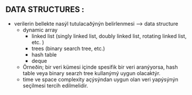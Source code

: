 

## DATA STRUCTURES :

- verilerin bellekte nasýl tutulacaðýnýn belirlenmesi --> data structure 
  - dynamic array
	- linked list (singly linked list, doubly linked list, rotating linked list, etc. )
	- trees (binary search tree, etc.)
	- hash table
	- deque
  - Örneðin; bir veri kümesi içinde spesifik bir veri aranýyorsa, hash table veya binary searzh tree kullanýmý uygun olacaktýr. 
  - time ve space complexity açýsýndan uygun olan veri yapýsýnýn seçilmesi tercih edilmelidir.
  


